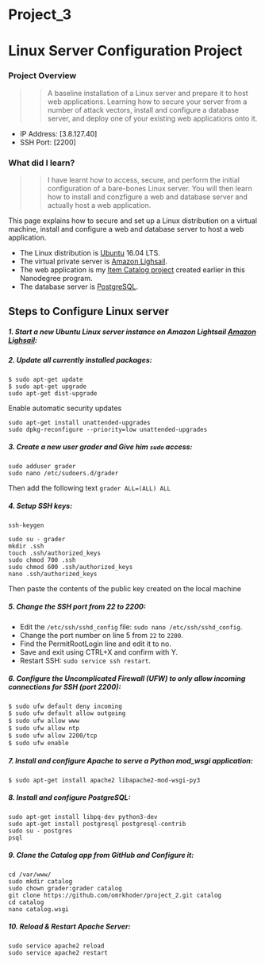 # Project_3
# Linux Server Configuration Project
### Project Overview
>> A baseline installation of a Linux server and prepare it to host web applications. Learning how to secure your server from a number of attack vectors, install and configure a database server, and deploy one of your existing web applications onto it.
* IP Address: [3.8.127.40]
* SSH Port: [2200]
### What did I learn?
>> I have learnt how to access, secure, and perform the initial configuration of a bare-bones Linux server. You will then learn how to install and conzfigure a web and database server and actually host a web application.

This page explains how to secure and set up a Linux distribution on a virtual machine, install and configure a web and database server to host a web application. 
- The Linux distribution is [Ubuntu](https://www.ubuntu.com/download/server) 16.04 LTS.
- The virtual private server is [Amazon Lighsail](https://lightsail.aws.amazon.com/).
- The web application is my [Item Catalog project](https://github.com/omrkhoder/project_2.git) created earlier in this Nanodegree program.
- The database server is [PostgreSQL](https://www.postgresql.org/).

## Steps to Configure Linux server
##### 1. Start a new Ubuntu Linux server instance on Amazon Lightsail [Amazon Lighsail](https://lightsail.aws.amazon.com/):

##### 2. Update all currently installed packages:
```
$ sudo apt-get update
$ sudo apt-get upgrade
sudo apt-get dist-upgrade
```
Enable automatic security updates
```
sudo apt-get install unattended-upgrades
sudo dpkg-reconfigure --priority=low unattended-upgrades
```
##### 3. Create a new user grader and Give him `sudo` access:
```
sudo adduser grader
sudo nano /etc/sudoers.d/grader 
```
Then add the following text `grader ALL=(ALL) ALL`

##### 4. Setup SSH keys:
`ssh-keygen`

```
sudo su - grader
mkdir .ssh
touch .ssh/authorized_keys 
sudo chmod 700 .ssh
sudo chmod 600 .ssh/authorized_keys 
nano .ssh/authorized_keys 
```
Then paste the contents of the public key created on the local machine

##### 5. Change the SSH port from 22 to 2200:

- Edit the `/etc/ssh/sshd_config` file: `sudo nano /etc/ssh/sshd_config`.
- Change the port number on line 5 from `22` to `2200`.
- Find the PermitRootLogin line and edit it to no.
- Save and exit using CTRL+X and confirm with Y.
- Restart SSH: `sudo service ssh restart`.

##### 6. Configure the Uncomplicated Firewall (UFW) to only allow incoming connections for SSH (port 2200):

```bash
$ sudo ufw default deny incoming
$ sudo ufw default allow outgoing
$ sudo ufw allow www
$ sudo ufw allow ntp
$ sudo ufw allow 2200/tcp
$ sudo ufw enable
```

##### 7. Install and configure Apache to serve a Python mod_wsgi application:

    $ sudo apt-get install apache2 libapache2-mod-wsgi-py3

##### 8. Install and configure PostgreSQL:

```
sudo apt-get install libpq-dev python3-dev
sudo apt-get install postgresql postgresql-contrib
sudo su - postgres
psql
```
##### 9. Clone the Catalog app from GitHub and Configure it:
```
cd /var/www/
sudo mkdir catalog
sudo chown grader:grader catalog
git clone https://github.com/omrkhoder/project_2.git catalog
cd catalog
nano catalog.wsgi
```
##### 10. Reload & Restart Apache Server:
```
sudo service apache2 reload
sudo service apache2 restart
```
